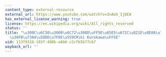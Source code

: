 ```yaml
---
content_type: external-resource
external_url: https://www.youtube.com/watch?v=3nAoh_IjbEA
has_external_license_warning: true
license: https://en.wikipedia.org/wiki/All_rights_reserved
status: ''
title: "\u300C\u6C50\u3000\u6C72\u300D\uFF5E\u65E5\u672C\u821E\u8E0A\u7384\u306E\u4F1A\
  \u30FB\u7384\u5DDD\u7F8E\u559CMiki Kurokawa\uFF5E"
uid: 113f9316-183f-488b-a6b6-c2cfb5b77cb7
wayback_url: ''
---
```

